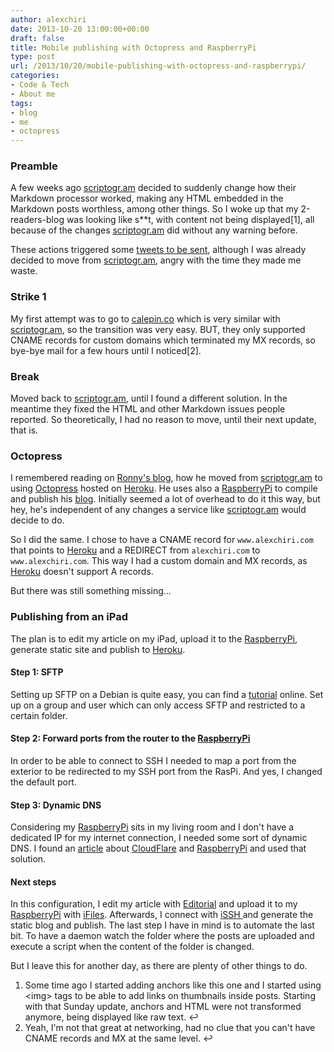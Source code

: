 ```yaml
---
author: alexchiri
date: 2013-10-20 13:00:00+00:00
draft: false
title: Mobile publishing with Octopress and RaspberryPi
type: post
url: /2013/10/20/mobile-publishing-with-octopress-and-raspberrypi/
categories:
- Code & Tech
- About me
tags:
- blog
- me
- octopress
---
```


### Preamble


A few weeks ago [scriptogr.am](http://www.scriptogr.am) decided to suddenly change how their Markdown processor worked, making any HTML embedded in the Markdown posts worthless, among other things. So I woke up that my 2-readers-blog was looking like s**t, with content not being displayed[1], all because of the changes [scriptogr.am](http://www.scriptogr.am) did without any warning before.

These actions triggered some [tweets to be sent](https://twitter.com/alexchiri/status/379219465529229312), although I was already decided to move from [scriptogr.am](http://www.scriptogr.am), angry with the time they made me waste.


### Strike 1


My first attempt was to go to [calepin.co](http://www.calepin.co) which is very similar with [scriptogr.am](http://www.scriptogr.am), so the transition was very easy. BUT, they only supported CNAME records for custom domains which terminated my MX records, so bye-bye mail for a few hours until I noticed[2].


### Break


Moved back to [scriptogr.am](http://www.scriptogr.am), until I found a different solution. In the meantime they fixed the HTML and other Markdown issues people reported. So theoretically, I had no reason to move, until their next update, that is.


### Octopress


I remembered reading on [Ronny's blog](http://www.ronnylam.nl/blog/2013/02/03/octopress-and-heroku), how he moved from [scriptogr.am](http://www.scriptogr.am) to using [Octopress](http://octopress.org/) hosted on [Heroku](http://heroku.com). He uses also a [RaspberryPi](http://www.raspberrypi.org/) to compile and publish his [blog](http://www.ronnylam.nl). Initially seemed a lot of overhead to do it this way, but hey, he's independent of any changes a service like [scriptogr.am](http://www.scriptogr.am) would decide to do.

So I did the same. I chose to have a CNAME record for `www.alexchiri.com` that points to [Heroku](http://heroku.com) and a REDIRECT from `alexchiri.com` to `www.alexchiri.com`. This way I had a custom domain and MX records, as [Heroku](http://heroku.com) doesn't support A records.

But there was still something missing...


### Publishing from an iPad


The plan is to edit my article on my iPad, upload it to the [RaspberryPi](http://www.raspberrypi.org/), generate static site and publish to [Heroku](http://heroku.com).


#### Step 1: SFTP


Setting up SFTP on a Debian is quite easy, you can find a [tutorial](http://devtidbits.com/2011/06/29/implement-a-sftp-service-for-ubuntudebian-with-a-chrooted-isolated-file-directory/) online. Set up on a group and user which can only access SFTP and restricted to a certain folder.


#### Step 2: Forward ports from the router to the [RaspberryPi](http://www.raspberrypi.org/)


In order to be able to connect to SSH I needed to map a port from the exterior to be redirected to my SSH port from the RasPi. And yes, I changed the default port.


#### Step 3: Dynamic DNS


Considering my [RaspberryPi](http://www.raspberrypi.org/) sits in my living room and I don't have a dedicated IP for my internet connection, I needed some sort of dynamic DNS. I found an [article](http://gianpaj.com/post/34222308317/raspberry-pi-with-cloudflares-dynamic-dns-ddclient) about [CloudFlare](https://www.cloudflare.com/) and [RaspberryPi](http://www.raspberrypi.org/) and used that solution.


#### Next steps


In this configuration, I edit my article with [Editorial](http://omz-software.com/editorial/) and upload it to my [RaspberryPi](http://www.raspberrypi.org/) with [iFiles](http://www.ifilesapp.com). Afterwards, I connect with [iSSH ](http://www.zinger-soft.com/support_p_1.html) and generate the static blog and publish. The last step I have in mind is to automate the last bit. To have a daemon watch the folder where the posts are uploaded and execute a script when the content of the folder is changed.

But I leave this for another day, as there are plenty of other things to do.

1. Some time ago I started adding anchors like this one and I started using \<img\> tags to be able to add links on thumbnails inside posts. Starting with that Sunday update, anchors and HTML were not transformed anymore, being displayed like raw text. ↩
2. Yeah, I'm not that great at networking, had no clue that you can't have CNAME records and MX at the same level. ↩

